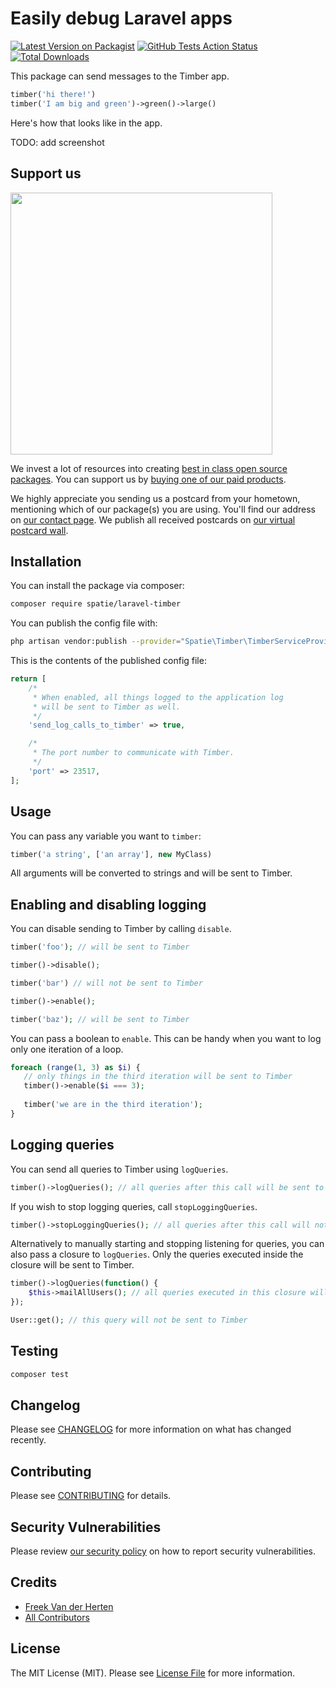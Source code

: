 # Easily debug Laravel apps

[![Latest Version on Packagist](https://img.shields.io/packagist/v/spatie/laravel-timber.svg?style=flat-square)](https://packagist.org/packages/spatie/laravel-timber)
[![GitHub Tests Action Status](https://img.shields.io/github/workflow/status/spatie/laravel-timber/run-tests?label=tests)](https://github.com/spatie/laravel-timber/actions?query=workflow%3Arun-tests+branch%3Amaster)
[![Total Downloads](https://img.shields.io/packagist/dt/spatie/laravel-timber.svg?style=flat-square)](https://packagist.org/packages/spatie/laravel-timber)

This package can send messages to the Timber app. 

```php
timber('hi there!')
timber('I am big and green')->green()->large()
```

Here's how that looks like in the app.

TODO: add screenshot

## Support us

[<img src="https://github-ads.s3.eu-central-1.amazonaws.com/package-laravel-timber-laravel.jpg?t=1" width="419px" />](https://spatie.be/github-ad-click/package-laravel-timber-laravel)

We invest a lot of resources into creating [best in class open source packages](https://spatie.be/open-source). You can support us by [buying one of our paid products](https://spatie.be/open-source/support-us).

We highly appreciate you sending us a postcard from your hometown, mentioning which of our package(s) you are using. You'll find our address on [our contact page](https://spatie.be/about-us). We publish all received postcards on [our virtual postcard wall](https://spatie.be/open-source/postcards).

## Installation

You can install the package via composer:

```bash
composer require spatie/laravel-timber
```

You can publish the config file with:
```bash
php artisan vendor:publish --provider="Spatie\Timber\TimberServiceProvider" --tag="config"
```

This is the contents of the published config file:

```php
return [
    /*
     * When enabled, all things logged to the application log
     * will be sent to Timber as well.
     */
    'send_log_calls_to_timber' => true,

    /*
     * The port number to communicate with Timber.
     */
    'port' => 23517,
];
```

## Usage

You can pass any variable you want to `timber`:

```php
timber('a string', ['an array'], new MyClass)
```

All arguments will be converted to strings and will be sent to Timber.

## Enabling and disabling logging

You can disable sending to Timber by calling `disable`.

```php
timber('foo'); // will be sent to Timber

timber()->disable();

timber('bar') // will not be sent to Timber

timber()->enable();

timber('baz'); // will be sent to Timber
```

You can pass a boolean to `enable`. This can be handy when you want to log only one iteration of a loop.

```php
foreach (range(1, 3) as $i) {
   // only things in the third iteration will be sent to Timber
   timber()->enable($i === 3);
    
   timber('we are in the third iteration');
}
```

## Logging queries

You can send all queries to Timber using `logQueries`.

````php
timber()->logQueries(); // all queries after this call will be sent to Timber
````

If you wish to stop logging queries, call `stopLoggingQueries`.

````php
timber()->stopLoggingQueries(); // all queries after this call will not be sent to Timber anymore
````

Alternatively to manually starting and stopping listening for queries, you can also pass a closure to `logQueries`. Only the queries executed inside the closure will be sent to Timber.

````php
timber()->logQueries(function() {
    $this->mailAllUsers(); // all queries executed in this closure will be sent to Timber
}); 

User::get(); // this query will not be sent to Timber
````

## Testing

``` bash
composer test
```

## Changelog

Please see [CHANGELOG](CHANGELOG.md) for more information on what has changed recently.

## Contributing

Please see [CONTRIBUTING](.github/CONTRIBUTING.md) for details.

## Security Vulnerabilities

Please review [our security policy](../../security/policy) on how to report security vulnerabilities.

## Credits

- [Freek Van der Herten](https://github.com/freekmurze)
- [All Contributors](../../contributors)

## License

The MIT License (MIT). Please see [License File](LICENSE.md) for more information.
